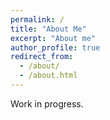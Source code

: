 ```yaml
---
permalink: /
title: "About Me"
excerpt: "About me"
author_profile: true
redirect_from: 
  - /about/
  - /about.html
---
```


Work in progress.
